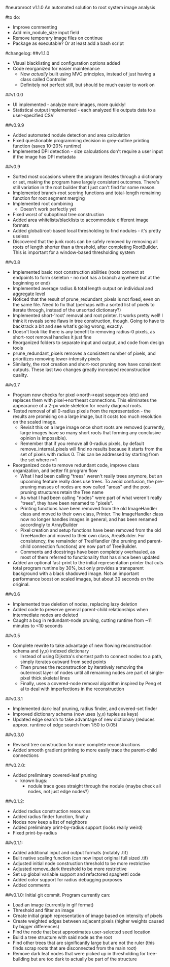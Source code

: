 #neuronroot v1.1.0
An automated solution to root system image analysis

#to do:
- Improve commenting
- Add min_nodule_size input field
- Remove temporary image files on continue
- Package as executable? Or at least add a bash script

#changelog:
##v1.1.0
- Visual blacklisting and configuration options added
- Code reorganized for easier maintenance
    - Now *actually* built using MVC principles, instead of just having a class called Controller
    - Definitely not perfect still, but should be much easier to work on

##v1.0.0
- UI implemented - analyze more images, more quickly!
- Statistical output implemented - each analyzed file outputs data to a user-specified CSV

##v0.9.9
- Added automated nodule detection and area calculation
- Fixed questionable programming decision in grey-outline printing function (saves 10-20% runtime)
- Implemented DPI detection - size calculations don't require a user input if the image has DPI metadata

##v0.9
- Sorted most occasions where the program iterates through a dictionary or set, making the program have largely consistent outcomes. There's still variation in the root builder that I just can't find for some reason.
- Implemented branch-root scoring functions and total-length remaining function for root segment merging
- Implemented root combining
    - Doesn't work perfectly yet
- Fixed worst of suboptimal tree construction
- Added area whitelists/blacklists to accommodate different image formats
- Added global/root-based local thresholding to find nodules - it's pretty useless
- Discovered that the junk roots can be safely removed by removing all roots of length shorter than a threshold, after completing RootBuilder. This is important for a window-based thresholding system

##v0.8
- Implemented basic root construction abilities (roots connect at endpoints to form skeleton - no root has a branch anywhere but at the beginning or end)
- Implemented average radius & total length output on individual and aggregate level
- Noticed that the result of prune_redundant_pixels is not fixed, even on the same file. Need to fix that (perhaps with a sorted list of pixels to iterate through, instead of the unsorted dictionary?)
- Implemented short-'root' removal and root printer. It works pretty well! I think it reveals some flaws in tree construction, though. Going to have to backtrack a bit and see what's going wrong, exactly.
- Doesn't look like there is any benefit to removing radius-0 pixels, as short-root removal handles it just fine
- Reorganized folders to separate input and output, and code from design tools
- prune_redundant_pixels removes a consistent number of pixels, and prioritizes removing lower-intensity pixels
- Similarly, the root creation and short-root pruning now have consistent outputs. These last two changes greatly increased reconstruction quality. 

##v0.7
- Program now checks for pixel->north->east sequences (etc) and replaces them with pixel->northeast connections. This eliminates the appearance of a 2-px wide skeleton for nearly diagonal roots.
- Tested removal of all 0-radius pixels from the representation - the results are promising on a large image, but it costs too much resolution on the scaled image.
    - Revisit this on a large image once short roots are removed (currently, large images have so many short roots that forming any conclusive opinion is impossible).
    - Remember that if you remove all 0-radius pixels, by default remove_internal_pixels will find no results because it starts from the set of pixels with radius 0. This can be addressed by starting from the set where r=1
- Reorganized code to remove redundant code, improve class organization, and better fit program flow
    - What I had been calling "trees" weren't really trees anymore, but an upcoming feature really does use trees. To avoid confusion, the pre-pruning masses of nodes are now called "areas" and the post-pruning structures retain the Tree name 
    - As what I had been calling "nodes" were part of what weren't really "trees", they have been renamed to "pixels".
    - Printing functions have been removed from the old ImageHandler class and moved to their own class, Printer. The ImageHandler class now no longer handles images in general, and has been renamed accordingly to ArrayBuilder
    - Pixel creation and setup functions have been removed from the old TreeHandler and moved to their own class, AreaBuilder. For consistency, the remainder of TreeHandler (the pruning and parent-child connection functions) are now part of TreeBuilder.
    - Comments and docstrings have been completely overhauled, as most of them referred to functionality that has since been updated
- Added an optional fast-print to the initial representation printer that cuts total program runtime by 30%, but only provides a transparent background with a black shadowed image. Not an important performance boost on scaled images, but about 30 seconds on the original.

##v0.6
- Implemented true deletion of nodes, replacing lazy deletion
- Added code to preserve general parent-child relationships when intermediate nodes are deleted
- Caught a bug in redundant-node pruning, cutting runtime from ~11 minutes to <10 seconds

##v0.5
- Complete rewrite to take advantage of new flowing reconstruction schema and (y,x) indexed dictionary
    - Instead of using Dijkstra's shortest path to connect nodes to a path, simply iterates outward from seed points
    - Then prunes the reconstruction by iteratively removing the outermost layer of nodes until all remaining nodes are part of single-pixel thick skeletal lines
    - Finally, uses a covered-node removal algorithm inspired by Peng et al to deal with imperfections in the reconstruction

##v0.3.1
- Implemented dark-leaf pruning, radius finder, and covered-set finder
- Improved dictionary schema (now uses (y,x) tuples as keys)
- Updated edge search to take advantage of new dictionary (reduces approx. runtime of edge search from 1:50 to 0:05)

##v0.3.0
- Revised tree construction for more complete reconstructions
- Added smooth gradient printing to more easily trace the parent-child connections

##v0.2.0:
- Added preliminary covered-leaf pruning
    - known bugs:
        - nodule trace goes straight through the nodule (maybe check all nodes, not just edge nodes?)

##v0.1.2:
- Added radius construction resources
- Added radius finder function, finally
- Nodes now keep a list of neighbors
- Added preliminary print-by-radius support (looks really weird)
- Fixed print-by-radius

##v0.1.1:
- Added additional input and output formats (notably .tif)
- Built native scaling function (can now input original full sized .tif)
- Adjusted initial node construction threshold to be more restrictive
- Adjusted remove_dark threshold to be more restrictive
- Set up global variable support and refactored spaghetti code
- Added color support for radius debugging purposes
- Added comments

##v0.1.0:
Initial git commit. Program currently can:

- Load an image (currently in gif format)
- Threshold and filter an image
- Create initial graph representation of image based on intensity of pixels
- Create weighted edges between adjacent pixels (higher weights caused by bigger differences)
- Find the node that best approximates user-selected seed location
- Build a tree structure with said node as the root
- Find other trees that are significantly large but are not the ruler (this finds scrap roots that are disconnected from the main root)
- Remove dark leaf nodes that were picked up in thresholding for tree-building but are too dark to actually be part of the structure